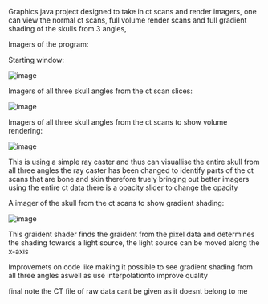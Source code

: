 
Graphics java project designed to take in ct scans and render imagers, 
one can view the normal ct scans, full volume render scans and full gradient shading of the skulls from 3 angles,

Imagers of the program:

Starting window:

![image](https://user-images.githubusercontent.com/56043339/110861926-be1a8580-82b6-11eb-9bf3-ee7d0faafdb8.png)

Imagers of all three skull angles from the ct scan slices:

![image](https://user-images.githubusercontent.com/56043339/110862063-eace9d00-82b6-11eb-8171-1a51acf62232.png)

Imagers of all three skull angles from the ct scans to show volume rendering:

![image](https://user-images.githubusercontent.com/56043339/110862090-f3bf6e80-82b6-11eb-9d62-9ff334f55806.png)


This is using a simple ray caster and thus can visuallise the entire skull from all three angles 
the ray caster has been changed to identify parts of the ct scans that are bone and skin therefore truely bringing out better imagers using the entire ct data
there is a opacity slider to change the opacity 


A imager of the skull from the ct scans to show gradient shading:

![image](https://user-images.githubusercontent.com/56043339/110862767-a7c0f980-82b7-11eb-9c48-87e99288b904.png)


This graident shader finds the graident from the pixel data and determines the shading towards a light source, the light source can be moved along the x-axis


Improvemets on code like making it possible to see gradient shading from all three angles aswell as use interpolationto improve quality

final note the CT file of raw data cant be given as it doesnt belong to me
